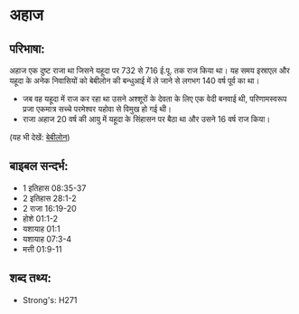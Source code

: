 # अहाज #

## परिभाषा: ##

अहाज एक दुष्ट राजा था जिसने यहूदा पर 732 से 716 ई.पू. तक राज किया था। यह समय इस्राएल और यहूदा के अनेक निवासियों को बेबीलोन की बन्धुआई में ले जाने से लगभग 140 वर्ष पूर्व का था।

* जब वह यहूदा में राज कर रहा था उसने अश्शूरों के देवता के लिए एक वेदी बनवाई थी, परिणामस्वरूप प्रजा एकमात्र सच्चे परमेश्वर यहोवा से विमुख हो गई थी।
* राजा अहाज 20 वर्ष की आयु में यहूदा के सिंहासन पर बैठा था और उसने 16 वर्ष राज किया।

(यह भी देखें: [बेबीलोन](../babylon.md))

## बाइबल सन्दर्भ: ##

* 1 इतिहास 08:35-37
* 2 इतिहास 28:1-2
* 2 राजा 16:19-20
* होशे 01:1-2
* यशायाह 01:1
* यशायाह 07:3-4
* मत्ती 01:9-11

## शब्द तथ्य: ##

* Strong's: H271
